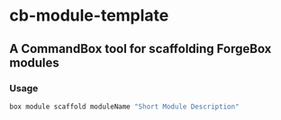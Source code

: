 # cb-module-template

## A CommandBox tool for scaffolding ForgeBox modules

### Usage

```bash
box module scaffold moduleName "Short Module Description"
```

